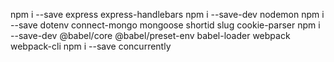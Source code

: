 npm i --save express express-handlebars
npm i --save-dev nodemon
npm i --save dotenv connect-mongo mongoose shortid slug cookie-parser
npm i --save-dev @babel/core @babel/preset-env babel-loader webpack webpack-cli
npm i --save concurrently